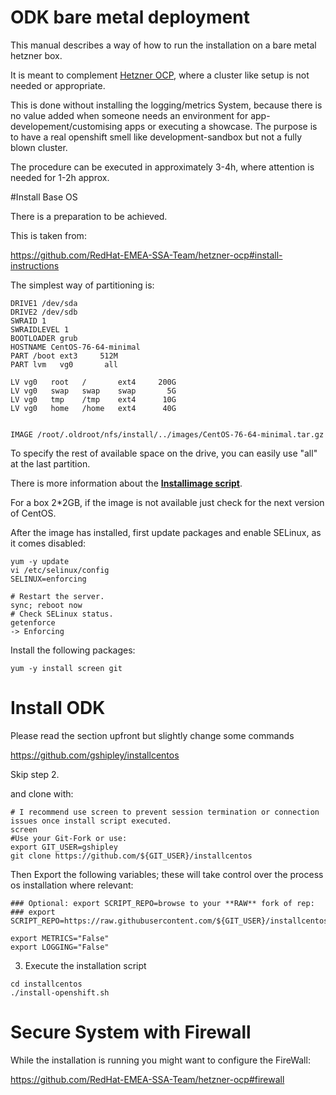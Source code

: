 
# ODK bare metal deployment

This  manual describes a way of how to run the installation on a bare metal hetzner box.

It is meant to complement [Hetzner OCP](https://github.com/RedHat-EMEA-SSA-Team/hetzner-ocp), where a cluster like setup is not needed or appropriate.

This is done without installing the logging/metrics System, because there is no value added when someone needs an environment for app-developement/customising apps or executing a showcase.
The purpose is to have a real openshift smell like development-sandbox but not a fully blown cluster.

The procedure can be executed in approximately 3-4h, where attention is needed for 1-2h approx.


#Install Base OS

There is a preparation to be achieved.

This is taken from:

https://github.com/RedHat-EMEA-SSA-Team/hetzner-ocp#install-instructions

The simplest way of partitioning is:
```
DRIVE1 /dev/sda
DRIVE2 /dev/sdb
SWRAID 1
SWRAIDLEVEL 1
BOOTLOADER grub
HOSTNAME CentOS-76-64-minimal
PART /boot ext3     512M
PART lvm   vg0       all

LV vg0   root   /       ext4     200G
LV vg0   swap   swap    swap       5G
LV vg0   tmp    /tmp    ext4      10G
LV vg0   home   /home   ext4      40G


IMAGE /root/.oldroot/nfs/install/../images/CentOS-76-64-minimal.tar.gz
```

To specify the rest of available space on the drive, you can easily use "all" at the last partition.

There is more information about the [**Installimage script**](https://wiki.hetzner.de/index.php/Installimage/en).

For a box 2*2GB, if the image is not available just check for the next version of CentOS.

After the image has installed, first update packages and enable SELinux, as it comes disabled:

```
yum -y update
vi /etc/selinux/config
SELINUX=enforcing

# Restart the server.
sync; reboot now
# Check SELinux status.
getenforce
-> Enforcing
```

Install the following packages:

```
yum -y install screen git
```

# Install ODK


Please read the section upfront but slightly change some commands

https://github.com/gshipley/installcentos

Skip step 2.

and clone with:

```
# I recommend use screen to prevent session termination or connection issues once install script executed.
screen
#Use your Git-Fork or use:
export GIT_USER=gshipley
git clone https://github.com/${GIT_USER}/installcentos
```
Then Export the following variables; these will take control over the
process os installation where relevant:

```
### Optional: export SCRIPT_REPO=browse to your **RAW** fork of rep:
### export SCRIPT_REPO=https://raw.githubusercontent.com/${GIT_USER}/installcentos/master

export METRICS="False"
export LOGGING="False"
```

3. Execute the installation script

```
cd installcentos
./install-openshift.sh
```

# Secure System with Firewall

While the installation is running you might want to configure the FireWall:

https://github.com/RedHat-EMEA-SSA-Team/hetzner-ocp#firewall
